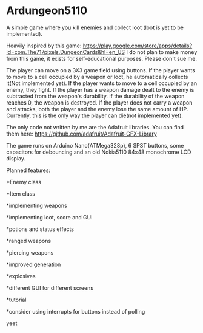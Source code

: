 # Ardungeon5110

A simple game where you kill enemies and collect loot (loot is yet to be implemented).

Heavily inspired by this game: https://play.google.com/store/apps/details?id=com.The717pixels.DungeonCards&hl=en_US
I do not plan to make money from this game, it exists for self-educational purposes. Please don't sue me.

The player can move on a 3X3 game field using buttons. If the player wants to move to a cell occupied by a weapon or loot, he automatically collects it(Not implemented yet). If the player wants to move to a cell occupied by an enemy, they fight. If the player has a weapon damage dealt to the enemy is subtracted from the weapon's durability. If the durability of the weapon reaches 0, the weapon is destroyed. If the player does not carry a weapon and attacks, both the player and the enemy lose the same amount of HP. Currently, this is the only way the player can die(not implemented yet).

The only code not written by me are the Adafruit libraries. You can find them here: https://github.com/adafruit/Adafruit-GFX-Library

The game runs on Arduino Nano(ATMega328p), 6 SPST buttons, some capacitors for debouncing and an old Nokia5110 84x48 monochrome LCD display.

Planned features:

  *Enemy class

  *Item class

  *implementing weapons

  *implementing loot, score and GUI

  *potions and status effects

  *ranged weapons

  *piercing weapons

  *improved generation

  *explosives

  *different GUI for different screens

  *tutorial

  *consider using interrupts for buttons instead of polling

yeet
